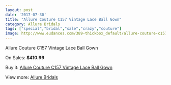 ```yaml
---
layout: post
date: '2017-07-30'
title: "Allure Couture C157 Vintage Lace Ball Gown"
category: Allure Bridals
tags: ["special","bridal","sale","crazy","couture"]
image: http://www.eudances.com/389-thickbox_default/allure-couture-c157-vintage-lace-ball-gown.jpg
---
```

Allure Couture C157 Vintage Lace Ball Gown

On Sales: **$410.99**
<a href="https://www.eudances.com/en/allure-bridals/120-allure-couture-c157-vintage-lace-ball-gown.html"><amp-img layout="responsive" width="600" height="600" src="//www.eudances.com/389-thickbox_default/allure-couture-c157-vintage-lace-ball-gown.jpg" alt="Allure Couture C157 Vintage Lace Ball Gown 0" /></a>
<a href="https://www.eudances.com/en/allure-bridals/120-allure-couture-c157-vintage-lace-ball-gown.html"><amp-img layout="responsive" width="600" height="600" src="//www.eudances.com/391-thickbox_default/allure-couture-c157-vintage-lace-ball-gown.jpg" alt="Allure Couture C157 Vintage Lace Ball Gown 1" /></a>
<a href="https://www.eudances.com/en/allure-bridals/120-allure-couture-c157-vintage-lace-ball-gown.html"><amp-img layout="responsive" width="600" height="600" src="//www.eudances.com/390-thickbox_default/allure-couture-c157-vintage-lace-ball-gown.jpg" alt="Allure Couture C157 Vintage Lace Ball Gown 2" /></a>

Buy it: [Allure Couture C157 Vintage Lace Ball Gown](https://www.eudances.com/en/allure-bridals/120-allure-couture-c157-vintage-lace-ball-gown.html "Allure Couture C157 Vintage Lace Ball Gown")

View more: [Allure Bridals](https://www.eudances.com/en/2-allure-bridals "Allure Bridals")